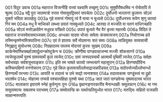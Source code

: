 001	विदुर उवाच
001a	महाराज विजानीहि यत्त्वां वक्ष्यामि तच्छृणु
001c	मुमूर्षोरौषधमिव न रोचेतापि ते श्रुतम्
002a	यद्वै पुरा जातमात्रो रुराव गोमायुवद्विस्वरं पापचेताः
002c	दुर्योधनो भारतानां कुलघ्नः सोऽयं युक्तो भविता कालहेतुः
003a	गृहे वसन्तं गोमायुं त्वं वै मत्वा न बुध्यसे
003c	दुर्योधनस्य रूपेण शृणु काव्यां गिरं मम
004a	मधु वै माध्विको लब्ध्वा प्रपातं नावबुध्यते
004c	आरुह्य तं मज्जति वा पतनं वाधिगच्छति
005a	सोऽयं मत्तोऽक्षदेवेन मधुवन्न परीक्षते
005c	प्रपातं बुध्यते नैव वैरं कृत्वा महारथैः
006a	विदितं ते महाराज राजस्वेवासमञ्जसम्
006c	अन्धका यादवा भोजाः समेताः कंसमत्यजन्
007a	नियोगाच्च हते तस्मिन्कृष्णेनामित्रघातिना
007c	एवं ते ज्ञातयः सर्वे मोदमानाः शतं समाः
008a	त्वन्नियुक्तः सव्यसाची निगृह्णातु सुयोधनम्
008c	निग्रहादस्य पापस्य मोदन्तां कुरवः सुखम्
009a	काकेनेमांश्चित्रबर्हाञ्शार्दूलान्क्रोष्टुकेन च
009c	क्रीणीष्व पाण्डवान्राजन्मा मज्जीः शोकसागरे
010a	त्यजेत्कुलार्थे पुरुषं ग्रामस्यार्थे कुलं त्यजेत्
010c	ग्रामं जनपदस्यार्थे आत्मार्थे पृथिवीं त्यजेत्
011a	सर्वज्ञः सर्वभावज्ञः सर्वशत्रुभयङ्करः
011c	इति स्म भाषते काव्यो जम्भत्यागे महासुरान्
012a	हिरण्यष्ठीविनः कश्चित्पक्षिणो वनगोचरान्
012c	गृहे किल कृतावासाँल्लोभाद्राजन्नपीडयत्
013a	सदोपभोज्याँल्लोभान्धो हिरण्यार्थे परन्तप
013c	आयतिं च तदात्वं च उभे सद्यो व्यनाशयत्
014a	तदात्वकामः पाण्डूंस्त्वं मा द्रुहो भरतर्षभ
014c	मोहात्मा तप्यसे पश्चात्पक्षिहा पुरुषो यथा
015a	जातं जातं पाण्डवेभ्यः पुष्पमादत्स्व भारत
015c	मालाकार इवारामे स्नेहं कुर्वन्पुनः पुनः
016a	वृक्षानङ्गारकारीव मैनान्धाक्षीः समूलकान्
016c	मा गमः ससुतामात्यः सबलश्च पराभवम्
017a	समवेतान्हि कः पार्थान्प्रतियुध्येत भारत
017c	मरुद्भिः सहितो राजन्नपि साक्षान्मरुत्पतिः
